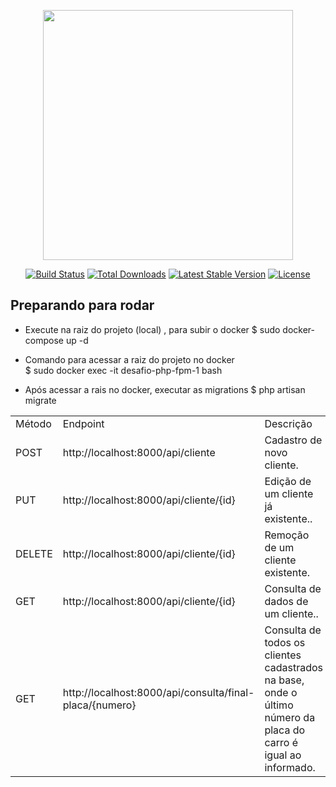 <p align="center"><a href="https://laravel.com" target="_blank"><img src="https://raw.githubusercontent.com/laravel/art/master/logo-lockup/5%20SVG/2%20CMYK/1%20Full%20Color/laravel-logolockup-cmyk-red.svg" width="400"></a></p>

<p align="center">
<a href="https://travis-ci.org/laravel/framework"><img src="https://travis-ci.org/laravel/framework.svg" alt="Build Status"></a>
<a href="https://packagist.org/packages/laravel/framework"><img src="https://img.shields.io/packagist/dt/laravel/framework" alt="Total Downloads"></a>
<a href="https://packagist.org/packages/laravel/framework"><img src="https://img.shields.io/packagist/v/laravel/framework" alt="Latest Stable Version"></a>
<a href="https://packagist.org/packages/laravel/framework"><img src="https://img.shields.io/packagist/l/laravel/framework" alt="License"></a>
</p>

## Preparando para rodar

- Execute na raiz do projeto (local) , para subir o docker
 $ sudo docker-compose up -d 

- Comando para acessar a raiz do projeto no docker                           
 $ sudo docker exec -it desafio-php-fpm-1  bash   

- Após acessar a rais no docker, executar as migrations
 $ php artisan migrate


<table>
    <tr>
       <td>Método</td>   	
       <td>Endpoint</td>    	
       <td>Descrição</td>
    </tr>
    <tr>
       <td>POST</td>   	
       <td>http://localhost:8000/api/cliente</td>    	
       <td>Cadastro de novo cliente.</td>
    </tr>
    <tr>
       <td>PUT	</td>   	
       <td>http://localhost:8000/api/cliente/{id}</td>    	
       <td>Edição de um cliente já existente..</td>
    </tr>
    <tr>
       <td>DELETE	</td>   	
       <td>http://localhost:8000/api/cliente/{id}</td>    	
       <td>Remoção de um cliente existente.</td>
    </tr>
    <tr>
       <td>GET	</td>   	
       <td>http://localhost:8000/api/cliente/{id}</td>    	
       <td>Consulta de dados de um cliente..</td>
    </tr>
    <tr>
       <td>GET	</td>   	
       <td>http://localhost:8000/api/consulta/final-placa/{numero}</td>    	
       <td>Consulta de todos os clientes cadastrados na base, onde o último número da placa do carro é igual ao informado.</td>
    </tr>
</table>	
